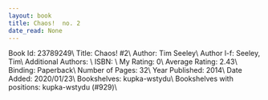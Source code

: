 ```yaml
---
layout: book
title: Chaos!  no. 2
date_read: None
---
```


Book Id: 23789249\ 
Title: Chaos! #2\ 
Author: Tim Seeley\ 
Author l-f: Seeley, Tim\ 
Additional Authors: \ 
ISBN: \ 
My Rating: 0\ 
Average Rating: 2.43\ 
Binding: Paperback\ 
Number of Pages: 32\ 
Year Published: 2014\ 
Date Added: 2020/01/23\ 
Bookshelves: kupka-wstydu\ 
Bookshelves with positions: kupka-wstydu (#929)\ 

